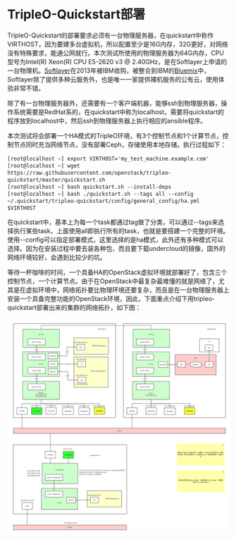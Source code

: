 # TripleO-Quickstart部署

TripleO-Quickstart的部署要求必须有一台物理服务器，在quickstart中称作VIRTHOST，因为要建多台虚拟机，所以配置至少是16G内存，32G更好，对网络没有特殊要求，能通公网就行。本次测试所使用的物理服务器为64G内存，CPU型号为Intel\(R\) Xeon\(R\) CPU E5-2620 v3 @ 2.40GHz，是在Softlayer上申请的一台物理机。[Softlayer](http://www.softlayer.com/)在2013年被IBM收购，被整合到IBM的[Bluemix](https://console.ng.bluemix.net/)中，Softlayer除了提供多种云服务外，也是唯一一家提供裸机服务的公有云，使用体验非常不错。

除了有一台物理服务器外，还需要有一个客户端机器，能够ssh到物理服务器，操作系统需要是RedHat系的，在quickstart中称为localhost，需要将quickstart的程序放到localhost中，然后ssh到物理服务器上执行相应的ansible程序。

本次测试将会部署一个HA模式的TripleO环境，有3个控制节点和1个计算节点，控制节点同时充当网络节点，没有部署Ceph，存储使用本地存储。执行过程如下：

```
[root@localhost ~] export VIRTHOST='my_test_machine.example.com'
[root@localhost ~] wget https://raw.githubusercontent.com/openstack/tripleo-quickstart/master/quickstart.sh
[root@localhost ~] bash quickstart.sh --install-deps
[root@localhost ~] bash ./quickstart.sh --tags all --config ~/.quickstart/tripleo-quickstart/config/general_config/ha.yml $VIRTHOST
```

在quickstart中，基本上为每一个task都通过tag做了分类，可以通过--tags来选择执行某些task，上面使用all即执行所有的task，也就是要搭建一个完整的环境。使用--config可以指定部署模式，这里选择的是ha模式，此外还有多种模式可以选择。因为在安装过程中要去装各种包，而且要下载undercloud的镜像，国外的网络环境较好，会遇到比较少的坑。

等待一杯咖啡的时间，一个具备HA的OpenStack虚拟环境就部署好了，包含三个控制节点，一个计算节点。由于在OpenStack中最复杂最难懂的就是网络了，尤其是在虚拟环境中，网络拓扑要比物理环境还要复杂，而且是在一台物理服务器上安装一个具备完整功能的OpenStack环境，因此，下面重点介绍下用tripleo-quickstart部署出来的集群的网络拓扑，如下图：

![](/assets/tripleo-undercloud-topology.png)

